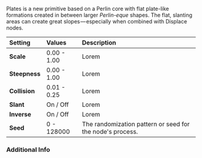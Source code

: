 Plates is a new primitive based on a Perlin core with flat plate-like formations created in between larger *Perlin-eque* shapes. The flat, slanting areas can create great slopes — especially when combined with Displace nodes.


| Setting       | Values      | Description                                               |
| :------------ | :---------- | :-------------------------------------------------------- |
| **Scale**     | 0.00 - 1.00 | Lorem                                                     |
| **Steepness** | 0.00 - 1.00 | Lorem                                                     |
| **Collision** | 0.01 - 0.25 | Lorem                                                     |
| **Slant**     | On / Off    | Lorem                                                     |
| **Inverse**   | On / Off    | Lorem                                                     |
| **Seed**      | 0 - 128000  | The randomization pattern or seed for the node's process. |

### Additional Info

